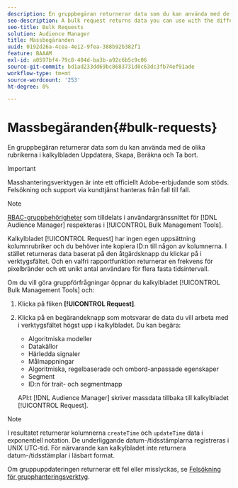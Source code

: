 ```yaml
---
description: En gruppbegäran returnerar data som du kan använda med de olika rubrikerna i kalkylbladen Uppdatera, Skapa, Beräkna och Ta bort.
seo-description: A bulk request returns data you can use with the different headers in the Update, Create, Estimate, and Delete worksheets.
seo-title: Bulk Requests
solution: Audience Manager
title: Massbegäranden
uuid: 0192d26a-4cea-4e12-9fea-388b92b382f1
feature: BAAAM
exl-id: a0597bf4-79c8-404d-ba3b-a92c6b5c9c06
source-git-commit: bd1ad233dd69bc8683731d0c63dc3fb74ef91ade
workflow-type: tm+mt
source-wordcount: '253'
ht-degree: 0%

---
```


# Massbegäranden{#bulk-requests}

En gruppbegäran returnerar data som du kan använda med de olika rubrikerna i kalkylbladen Uppdatera, Skapa, Beräkna och Ta bort.

>[!IMPORTANT]
>
>Masshanteringsverktygen är inte ett officiellt Adobe-erbjudande som stöds. Felsökning och support via kundtjänst hanteras från fall till fall.

<!-- 

t_bulk_requests.xml

 -->

>[!NOTE]
>
>[RBAC-gruppbehörigheter](../../features/administration/administration-overview.md) som tilldelats i användargränssnittet för [!DNL Audience Manager] respekteras i [!UICONTROL Bulk Management Tools].

Kalkylbladet [!UICONTROL Request] har ingen egen uppsättning kolumnrubriker och du behöver inte kopiera ID:n till någon av kolumnerna. I stället returneras data baserat på den åtgärdsknapp du klickar på i verktygsfältet. Och en valfri rapportfunktion returnerar en frekvens för pixelbränder och ett unikt antal användare för flera fasta tidsintervall.

Om du vill göra gruppförfrågningar öppnar du kalkylbladet [!UICONTROL Bulk Management Tools] och:

1. Klicka på fliken **[!UICONTROL Request]**.
2. Klicka på en begärandeknapp som motsvarar de data du vill arbeta med i verktygsfältet högst upp i kalkylbladet. Du kan begära:

   * Algoritmiska modeller
   * Datakällor
   * Härledda signaler
   * Målmappningar
   * Algoritmiska, regelbaserade och ombord-anpassade egenskaper
   * Segment
   * ID:n för trait- och segmentmapp

   API:t [!DNL Audience Manager] skriver massdata tillbaka till kalkylbladet [!UICONTROL Request].

>[!NOTE]
>
>I resultatet returnerar kolumnerna `createTime` och `updateTime` data i exponentiell notation. De underliggande datum-/tidsstämplarna registreras i UNIX UTC-tid. För närvarande kan kalkylbladet inte returnera datum-/tidsstämplar i läsbart format.

Om gruppuppdateringen returnerar ett fel eller misslyckas, se [Felsökning för grupphanteringsverktyg](../../reference/bulk-management-tools/bulk-troubleshooting.md).
